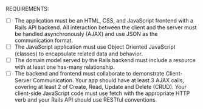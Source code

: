 REQUIREMENTS: 

- [ ] The application must be an HTML, CSS, and JavaScript frontend with a Rails API backend. All interaction between the client and the server must be handled asynchronously (AJAX) and use JSON as the communication format. 
- [ ] The JavaScript application must use Object Oriented JavaScript (classes) to encapsulate related data and behavior. 
- [ ] The domain model served by the Rails backend must include a resource with at least one has-many relationship. 
- [ ] The backend and frontend must collaborate to demonstrate Client-Server Communication. Your app should have at least 3 AJAX calls, covering at least 2 of Create, Read, Update and Delete (CRUD). Your client-side JavaScript code must use fetch with the appropriate HTTP verb and your Rails API should use RESTful conventions. 